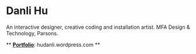 # Danli Hu
An interactive designer, creative coding and installation artist. 
MFA Design & Technology, Parsons.

** [**Portfolio**](https://hudanli.wordpress.com/): hudanli.wordpress.com **

